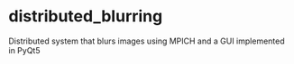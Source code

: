 # distributed_blurring
Distributed system that blurs images using MPICH and a GUI implemented in PyQt5
